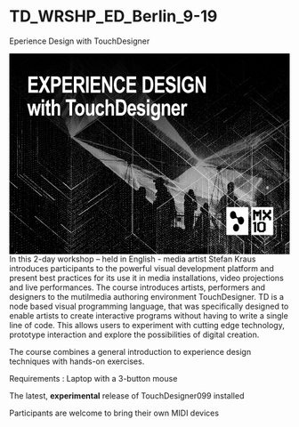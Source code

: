# TD_WRSHP_ED_Berlin_9-19
 

Eperience Design with TouchDesigner

<IMG SRC="images/EXP_DESIGN_Cover_NEU_9-19.jpg" NAME="Grafik1" ALIGN=LEFT WIDTH=643 HEIGHT=361 BORDER=0>

In this 2-day workshop – held in English - media artist Stefan Kraus introduces participants to the powerful visual development platform and present best practices for its use it in media installations, video projections and live performances. The course introduces artists, performers and designers to the mutilmedia authoring environment TouchDesigner. TD is a node based visual programming language, that was specifically designed to enable artists to create interactive programs without having to write a single line of code. This allows users to experiment with cutting edge technology, prototype interaction and explore the possibilities of digital creation.

The course combines a general introduction to experience design techniques with hands-on exercises.

Requirements : Laptop with a 3-button mouse

The latest, <b>experimental</b> release of TouchDesigner099 installed

Participants are welcome to bring their own MIDI devices


